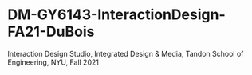 # DM-GY6143-InteractionDesign-FA21-DuBois
Interaction Design Studio, Integrated Design &amp; Media, Tandon School of Engineering, NYU, Fall 2021
